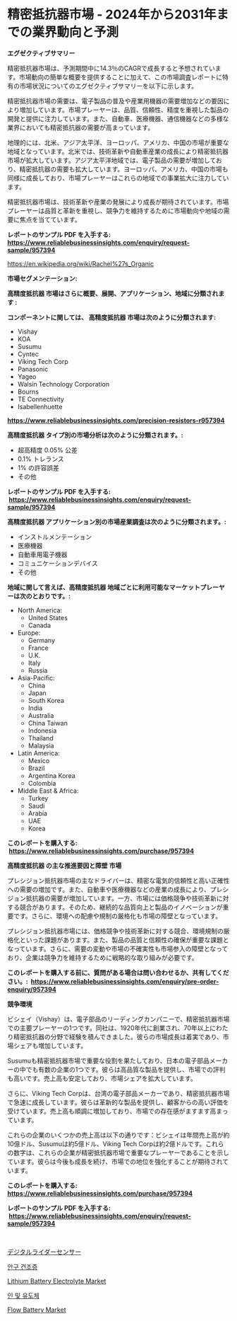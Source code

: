 <p><h1>精密抵抗器市場 - 2024年から2031年までの業界動向と予測</h1></p><p><strong>エグゼクティブサマリー</strong></p>
<p><p>精密抵抗器市場は、予測期間中に14.3％のCAGRで成長すると予想されています。市場動向の簡単な概要を提供することに加えて、この市場調査レポートに特有の市場状況についてのエグゼクティブサマリーを以下に示します。</p><p>精密抵抗器市場の需要は、電子製品の普及や産業用機器の需要増加などの要因により増加しています。市場プレーヤーは、品質、信頼性、精度を重視した製品の開発と提供に注力しています。また、自動車、医療機器、通信機器などの多様な業界においても精密抵抗器の需要が高まっています。</p><p>地理的には、北米、アジア太平洋、ヨーロッパ、アメリカ、中国の市場が重要な地域となっています。北米では、技術革新や自動車産業の成長により精密抵抗器市場が拡大しています。アジア太平洋地域では、電子製品の需要が増加しており、精密抵抗器の需要も拡大しています。ヨーロッパ、アメリカ、中国の市場も同様に成長しており、市場プレーヤーはこれらの地域での事業拡大に注力しています。</p><p>精密抵抗器市場は、技術革新や産業の発展により成長が期待されています。市場プレーヤーは品質と革新を重視し、競争力を維持するために市場動向や地域の需要に焦点を当てています。</p></p>
<p><strong>レポートのサンプル PDF を入手する: <a href="https://www.reliablebusinessinsights.com/enquiry/request-sample/957394">https://www.reliablebusinessinsights.com/enquiry/request-sample/957394</a></strong></p>
<p><a href="https://en.wikipedia.org/wiki/Rachel%27s_Organic">https://en.wikipedia.org/wiki/Rachel%27s_Organic</a></p>
<p><strong>市場セグメンテーション:</strong></p>
<p><strong> 高精度抵抗器 市場はさらに概要、展開、アプリケーション、地域に分類されます :</strong></p>
<p><strong>コンポーネントに関しては、 高精度抵抗器 市場は次のように分類されます: &nbsp;</strong></p>
<p><ul><li>Vishay</li><li>KOA</li><li>Susumu</li><li>Cyntec</li><li>Viking Tech Corp</li><li>Panasonic</li><li>Yageo</li><li>Walsin Technology Corporation</li><li>Bourns</li><li>TE Connectivity</li><li>Isabellenhuette</li></ul></p>
<p><strong><a href="https://www.reliablebusinessinsights.com/precision-resistors-r957394">https://www.reliablebusinessinsights.com/precision-resistors-r957394</a></strong></p>
<p><strong> 高精度抵抗器 タイプ別の市場分析は次のように分類されます。:</strong></p>
<p><ul><li>超高精度 0.05% 公差</li><li>0.1% トレランス</li><li>1% の許容誤差</li><li>その他</li></ul></p>
<p><strong>レポートのサンプル PDF を入手する: &nbsp;<a href="https://www.reliablebusinessinsights.com/enquiry/request-sample/957394">https://www.reliablebusinessinsights.com/enquiry/request-sample/957394</a></strong></p>
<p><strong> 高精度抵抗器 アプリケーション別の市場産業調査は次のように分類されます。:</strong></p>
<p><ul><li>インストルメンテーション</li><li>医療機器</li><li>自動車用電子機器</li><li>コミュニケーションデバイス</li><li>その他</li></ul></p>
<p><strong>地域に関して言えば、高精度抵抗器 地域ごとに利用可能なマーケットプレーヤーは次のとおりです。:</strong></p>
<p><ul>
    <li>
        North America:
        <ul>
            <li>United States</li>
            <li>Canada</li>
        </ul>
    </li>
    <li>
        Europe:
        <ul>
            <li>Germany</li>
            <li>France</li>
            <li>U.K.</li>
            <li>Italy</li>
            <li>Russia</li>
        </ul>
    </li>
    <li>
        Asia-Pacific:
        <ul>
            <li>China</li>
            <li>Japan</li>
            <li>South Korea</li>
            <li>India</li>
            <li>Australia</li>
            <li>China Taiwan</li>
            <li>Indonesia</li>
            <li>Thailand</li>
            <li>Malaysia</li>
        </ul>
    </li>
    <li>
        Latin America:
        <ul>
            <li>Mexico</li>
            <li>Brazil</li>
            <li>Argentina Korea</li>
            <li>Colombia</li>
        </ul>
    </li>
    <li>
        Middle East & Africa:
        <ul>
            <li>Turkey</li>
            <li>Saudi</li>
            <li>Arabia</li>
            <li>UAE</li>
            <li>Korea</li>
        </ul>
    </li>
    </ul></p>
<p><strong>このレポートを購入する: &nbsp;<a href="https://www.reliablebusinessinsights.com/purchase/957394">https://www.reliablebusinessinsights.com/purchase/957394</a></strong></p>
<p><strong>高精度抵抗器 の主な推進要因と障壁 市場</strong></p>
<p><p>プレシジョン抵抗器市場の主なドライバーは、精密な電気的信頼性と高い正確性への需要の増加です。また、自動車や医療機器などの産業の成長により、プレシジョン抵抗器の需要が増加しています。一方、市場には価格競争や技術革新に対する競合があります。そのため、継続的な品質向上と製品のイノベーションが重要です。さらに、環境への配慮や規制の厳格化も市場の障壁となっています。</p><p>プレシジョン抵抗器市場には、価格競争や技術革新に対する競合、環境規制の厳格化といった課題があります。また、製品の品質と信頼性の確保が重要な課題となっています。さらに、需要の変動や市場の不確実性も市場参入の障壁となっており、企業は競争力を維持するために戦略的な取り組みが必要です。</p></p>
<p><strong>このレポートを購入する前に、質問がある場合は問い合わせるか、共有してください。:&nbsp; <a href="https://www.reliablebusinessinsights.com/enquiry/pre-order-enquiry/957394">https://www.reliablebusinessinsights.com/enquiry/pre-order-enquiry/957394</a></strong></p>
<p><strong>競争環境</strong></p>
<p><p>ビシェイ（Vishay）は、電子部品のリーディングカンパニーで、精密抵抗器市場での主要プレーヤーの1つです。同社は、1920年代に創業され、70年以上にわたり精密抵抗器の分野で経験を積んできました。彼らの市場成長は着実であり、市場シェアも増加しています。</p><p>Susumuも精密抵抗器市場で重要な役割を果たしており、日本の電子部品メーカーの中でも有数の企業の1つです。彼らは高品質な製品を提供し、市場での評判も高いです。売上高も安定しており、市場シェアを拡大しています。</p><p>さらに、Viking Tech Corpは、台湾の電子部品メーカーであり、精密抵抗器市場で急速に成長しています。彼らは革新的な製品を提供し、顧客からの高い評価を受けています。売上高も順調に増加しており、市場での存在感がますます高まっています。</p><p>これらの企業のいくつかの売上高は以下の通りです：ビシェイは年間売上高が約10億ドル、Susumuは約5億ドル、Viking Tech Corpは約2億ドルです。これらの数字は、これらの企業が精密抵抗器市場で重要なプレーヤーであることを示しています。彼らは今後も成長を続け、市場での地位を強化することが期待されています。</p></p>
<p><strong>このレポートを購入する: &nbsp; <a href="https://www.reliablebusinessinsights.com/purchase/957394">https://www.reliablebusinessinsights.com/purchase/957394</a></strong></p>
<p><strong>レポートのサンプル PDF を入手する: &nbsp;<a href="https://www.reliablebusinessinsights.com/enquiry/request-sample/957394">https://www.reliablebusinessinsights.com/enquiry/request-sample/957394</a></strong><strong></strong></p>
<p>&nbsp;</p>
<p><p><a href="https://github.com/schmahlson/Market-Research-Report-List-2/blob/main/162970258390.md">デジタルライダーセンサー</a></p><p><a href="https://github.com/shampaakter36/Market-Research-Report-List-1/blob/main/405527660425.md">안구 건조증</a></p><p><a href="https://github.com/mdhefjumiah/Market-Research-Report-List-1/blob/main/lithium-battery-electrolyte-market.md">Lithium Battery Electrolyte Market</a></p><p><a href="https://medium.com/@stanleylyittle554467/%EA%B8%80%EB%A1%9C%EB%B2%8C-%EC%9D%B8%EC%82%B0-%EB%B0%8F-%EC%9C%A0%EB%8F%84%EC%B2%B4-%EC%82%B0%EC%97%85-%EC%97%B0%EA%B5%AC-%EB%B3%B4%EA%B3%A0%EC%84%9C-%EA%B2%BD%EC%9F%81-%ED%92%8D%EA%B2%BD-%EC%8B%9C%EC%9E%A5-%EA%B7%9C%EB%AA%A8-%EC%A7%80%EC%97%AD-%EC%83%81%ED%83%9C-%EB%B0%8F-%EC%A0%84%EB%A7%9D-%EC%98%88%EC%B8%A1-2024-2031-568f6ff6a778">인 및 유도체</a></p><p><a href="https://github.com/wrwgzwbr35/Market-Research-Report-List-1/blob/main/flow-battery-market.md">Flow Battery Market</a></p></p>